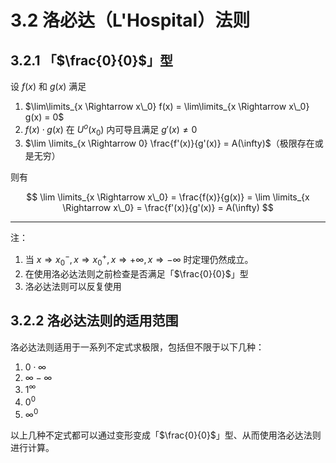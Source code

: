 # 3.2 洛必达（L'Hospital）法则

## 3.2.1 「$\frac{0}{0}$」型

设 $f(x)$ 和 $g(x)$ 满足

1. $\lim\limits_{x \Rightarrow x\_0} f(x) = \lim\limits_{x \Rightarrow x\_0} g(x) = 0$
2. $f(x) \cdot g(x)$ 在 $U^o(x_0)$ 内可导且满足 $g'(x) \not = 0$
3. $\lim \limits_{x \Rightarrow 0} \frac{f'(x)}{g'(x)} = A(\infty)$（极限存在或是无穷）

则有

$$
\lim \limits_{x \Rightarrow x\_0} = \frac{f(x)}{g(x)} = \lim \limits_{x \Rightarrow x\_0} = \frac{f'(x)}{g'(x)} = A(\infty)
$$

----

注：

1. 当 $x \Rightarrow x_0^- , x \Rightarrow x_0^+ , x \Rightarrow + \infty , x \Rightarrow - \infty$ 时定理仍然成立。
2. 在使用洛必达法则之前检查是否满足「$\frac{0}{0}$」型
3. 洛必达法则可以反复使用

## 3.2.2 洛必达法则的适用范围

洛必达法则适用于一系列不定式求极限，包括但不限于以下几种：

1. $0 \cdot \infty$
2. $\infty - \infty$
3. $1^{\infty}$
4. $0^0$
5. $\infty^0$

以上几种不定式都可以通过变形变成「$\frac{0}{0}$」型、从而使用洛必达法则进行计算。

